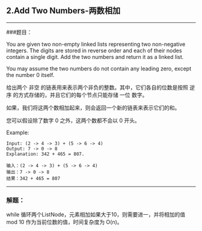 ## 2.Add Two Numbers-两数相加

-------

###题目：

You are given two non-empty linked lists representing two non-negative integers. The digits are stored in reverse order and each of their nodes contain a single digit. Add the two numbers and return it as a linked list.
> 
You may assume the two numbers do not contain any leading zero, except the number 0 itself.
> 
给出两个 非空 的链表用来表示两个非负的整数。其中，它们各自的位数是按照 逆序 的方式存储的，并且它们的每个节点只能存储 一位 数字。
> 
如果，我们将这两个数相加起来，则会返回一个新的链表来表示它们的和。
> 
您可以假设除了数字 0 之外，这两个数都不会以 0 开头。
> 
Example:
```
Input: (2 -> 4 -> 3) + (5 -> 6 -> 4)
Output: 7 -> 0 -> 8
Explanation: 342 + 465 = 807.
```
```
输入：(2 -> 4 -> 3) + (5 -> 6 -> 4)
输出：7 -> 0 -> 8
结果：342 + 465 = 807
```

-------
### 解题：
while 循环两个ListNode，元素相加如果大于10，则需要进一，并将相加的值 mod 10 作为当前位数的值，时间复杂度为 O(n)。
